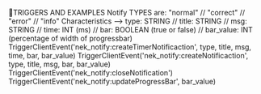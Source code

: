 💫TRIGGERS AND EXAMPLES
Notify TYPES are: "normal" // "correct" // "error" // "info"
Characteristics --> type: STRING // title: STRING // msg: STRING // time: INT (ms) // bar: BOOLEAN (true or false) // bar_value: INT (percentage of width of progressbar)
TriggerClientEvent('nek_notify:createTimerNotificaction', type, title, msg, time, bar, bar_value)
TriggerClientEvent('nek_notify:createNotificaction', type, title, msg, bar, bar_value)
TriggerClientEvent('nek_notify:closeNotification')
TriggerClientEvent('nek_notify:updateProgressBar', bar_value)
